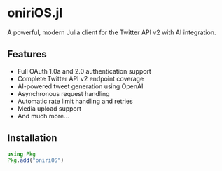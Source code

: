 # oniriOS.jl

A powerful, modern Julia client for the Twitter API v2 with AI integration.

## Features

- Full OAuth 1.0a and 2.0 authentication support
- Complete Twitter API v2 endpoint coverage
- AI-powered tweet generation using OpenAI
- Asynchronous request handling
- Automatic rate limit handling and retries
- Media upload support
- And much more...

## Installation

```julia
using Pkg
Pkg.add("oniriOS")
```
